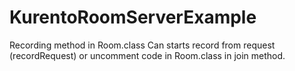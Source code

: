 # KurentoRoomServerExample

Recording method in Room.class
Can starts record from request (recordRequest) or uncomment code in Room.class in join method.
